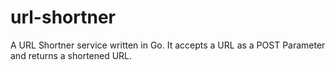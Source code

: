 # url-shortner

A URL Shortner service written in Go. It accepts a URL as a POST Parameter and returns a shortened URL.


